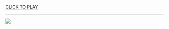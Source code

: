 
<a href="https://premium76.site?title=unblocked_games_89&ref=13M">CLICK TO PLAY</a></h3>
<hr>

<a href="https://premium76.site?title=unblocked_games_89&ref=13M"><img src="https://clearcache.store/games.png"></a>


